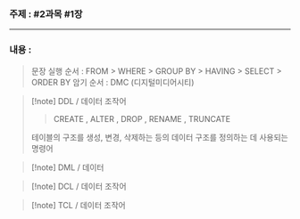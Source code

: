 ### 주제 :  #2과목 #1장

___

### 내용 : 

> 문장 실행 순서 : FROM > WHERE > GROUP BY > HAVING > SELECT > ORDER BY
> 암기 순서 : DMC (디지털미디어시티)

>[!note] DDL / 데이터 조작어
>
>> CREATE , ALTER , DROP , RENAME , TRUNCATE
> 
> 테이블의 구조를 생성, 변경, 삭제하는 등의 데이터 구조를 정의하는 데 사용되는 명령어
> 


>[!note] DML / 데이터 
>



>[!note] DCL / 데이터 조작어


>[!note] TCL / 데이터 조작어

